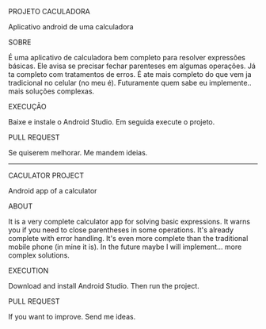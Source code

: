 
PROJETO CACULADORA

Aplicativo android de uma calculadora

SOBRE

É uma aplicativo de calculadora bem completo para resolver expressões básicas. Ele avisa se precisar fechar parenteses em algumas operações.
Já ta completo com tratamentos de erros. É ate mais completo do que vem ja tradicional no celular (no meu é). Futuramente quem sabe eu implemente..
mais soluções complexas.

EXECUÇÃO

Baixe e instale o Android Studio. Em seguida execute o projeto.

PULL REQUEST

Se quiserem melhorar. Me mandem ideias.

______________________________________________________________________________________________________________________________________________________________

CACULATOR PROJECT

Android app of a calculator

ABOUT

It is a very complete calculator app for solving basic expressions. It warns you if you need to close parentheses in some operations.
It's already complete with error handling. It's even more complete than the traditional mobile phone (in mine it is). In the future maybe I will implement...
more complex solutions.

EXECUTION

Download and install Android Studio. Then run the project.

PULL REQUEST

If you want to improve. Send me ideas.
